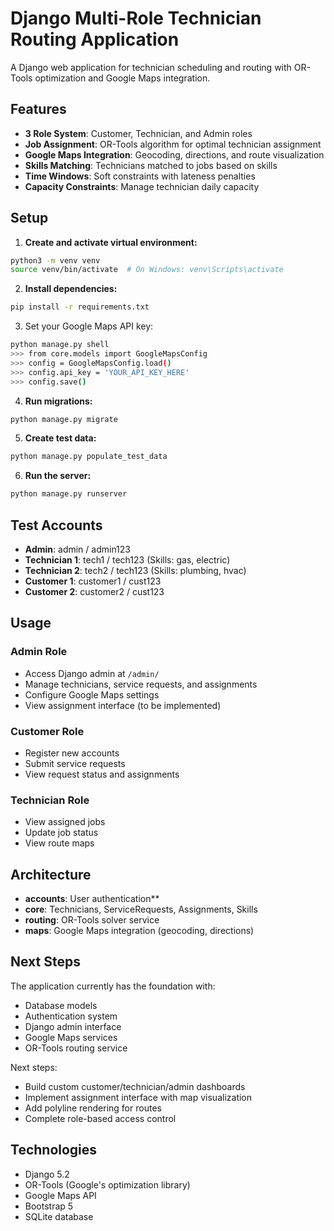 # Django Multi-Role Technician Routing Application

A Django web application for technician scheduling and routing with OR-Tools optimization and Google Maps integration.

## Features

- **3 Role System**: Customer, Technician, and Admin roles
- **Job Assignment**: OR-Tools algorithm for optimal technician assignment
- **Google Maps Integration**: Geocoding, directions, and route visualization
- **Skills Matching**: Technicians matched to jobs based on skills
- **Time Windows**: Soft constraints with lateness penalties
- **Capacity Constraints**: Manage technician daily capacity

## Setup

1. **Create and activate virtual environment:**
```bash
python3 -m venv venv
source venv/bin/activate  # On Windows: venv\Scripts\activate
```

2. **Install dependencies:**
```bash
pip install -r requirements.txt
```

3. Set your Google Maps API key:
```bash
python manage.py shell
>>> from core.models import GoogleMapsConfig
>>> config = GoogleMapsConfig.load()
>>> config.api_key = 'YOUR_API_KEY_HERE'
>>> config.save()
```

4. **Run migrations:**
```bash
python manage.py migrate
```

5. **Create test data:**
```bash
python manage.py populate_test_data
```

6. **Run the server:**
```bash
python manage.py runserver
```

## Test Accounts

- **Admin**: admin / admin123
- **Technician 1**: tech1 / tech123 (Skills: gas, electric)
- **Technician 2**: tech2 / tech123 (Skills: plumbing, hvac)
- **Customer 1**: customer1 / cust123
- **Customer 2**: customer2 / cust123

## Usage

### Admin Role
- Access Django admin at `/admin/`
- Manage technicians, service requests, and assignments
- Configure Google Maps settings
- View assignment interface (to be implemented)

### Customer Role
- Register new accounts
- Submit service requests
- View request status and assignments

### Technician Role
- View assigned jobs
- Update job status
- View route maps

## Architecture

- **accounts**: User authentication**
- **core**: Technicians, ServiceRequests, Assignments, Skills
- **routing**: OR-Tools solver service
- **maps**: Google Maps integration (geocoding, directions)

## Next Steps

The application currently has the foundation with:
- Database models
- Authentication system
- Django admin interface
- Google Maps services
- OR-Tools routing service

Next steps:
- Build custom customer/technician/admin dashboards
- Implement assignment interface with map visualization
- Add polyline rendering for routes
- Complete role-based access control

## Technologies

- Django 5.2
- OR-Tools (Google's optimization library)
- Google Maps API
- Bootstrap 5
- SQLite database

